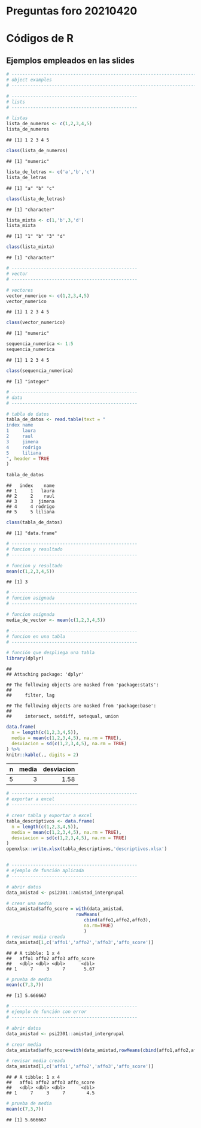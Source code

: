 Preguntas foro 20210420
================

# Códigos de R

## Ejemplos empleados en las slides

``` r
# -----------------------------------------------------------------------------
# object examples
# -----------------------------------------------------------------------------

# -----------------------------------------------
# lists
# -----------------------------------------------

# listas
lista_de_numeros <- c(1,2,3,4,5)
lista_de_numeros
```

    ## [1] 1 2 3 4 5

``` r
class(lista_de_numeros)
```

    ## [1] "numeric"

``` r
lista_de_letras <- c('a','b','c')
lista_de_letras
```

    ## [1] "a" "b" "c"

``` r
class(lista_de_letras)
```

    ## [1] "character"

``` r
lista_mixta <- c(1,'b',3,'d')
lista_mixta
```

    ## [1] "1" "b" "3" "d"

``` r
class(lista_mixta)
```

    ## [1] "character"

``` r
# -----------------------------------------------
# vector
# -----------------------------------------------

# vectores
vector_numerico <- c(1,2,3,4,5)
vector_numerico
```

    ## [1] 1 2 3 4 5

``` r
class(vector_numerico)
```

    ## [1] "numeric"

``` r
sequencia_numerica <- 1:5
sequencia_numerica
```

    ## [1] 1 2 3 4 5

``` r
class(sequencia_numerica)
```

    ## [1] "integer"

``` r
# -----------------------------------------------
# data
# -----------------------------------------------

# tabla de datos
tabla_de_datos <- read.table(text = "
index name
1     laura
2     raul
3     jimena
4     rodrigo
5     liliana
", header = TRUE
)

tabla_de_datos
```

    ##   index    name
    ## 1     1   laura
    ## 2     2    raul
    ## 3     3  jimena
    ## 4     4 rodrigo
    ## 5     5 liliana

``` r
class(tabla_de_datos)
```

    ## [1] "data.frame"

``` r
# -----------------------------------------------
# funcion y resultado
# -----------------------------------------------

# funcion y resultado
mean(c(1,2,3,4,5))
```

    ## [1] 3

``` r
# -----------------------------------------------
# funcion asignada
# -----------------------------------------------

# funcion asignada
media_de_vector <- mean(c(1,2,3,4,5))

# -----------------------------------------------
# funcion en una tabla
# -----------------------------------------------

# función que despliega una tabla
library(dplyr)
```

    ## 
    ## Attaching package: 'dplyr'

    ## The following objects are masked from 'package:stats':
    ## 
    ##     filter, lag

    ## The following objects are masked from 'package:base':
    ## 
    ##     intersect, setdiff, setequal, union

``` r
data.frame(
  n = length(c(1,2,3,4,5)),
  media = mean(c(1,2,3,4,5), na.rm = TRUE),
  desviacion = sd(c(1,2,3,4,5), na.rm = TRUE)
) %>%
knitr::kable(., digits = 2)
```

|   n | media | desviacion |
|----:|------:|-----------:|
|   5 |     3 |       1.58 |

``` r
# -----------------------------------------------
# exportar a excel
# -----------------------------------------------

# crear tabla y exportar a excel
tabla_descriptivos <- data.frame(
  n = length(c(1,2,3,4,5)),
  media = mean(c(1,2,3,4,5), na.rm = TRUE),
  desviacion = sd(c(1,2,3,4,5), na.rm = TRUE)
)
openxlsx::write.xlsx(tabla_descriptivos,'descriptivos.xlsx')


# -----------------------------------------------
# ejemplo de función aplicada
# -----------------------------------------------

# abrir datos
data_amistad <- psi2301::amistad_intergrupal

# crear una media
data_amistad$affo_score = with(data_amistad,
                          rowMeans(
                             cbind(affo1,affo2,affo3),
                             na.rm=TRUE)
                             )
# revisar media creada
data_amistad[1,c('affo1','affo2','affo3','affo_score')]
```

    ## # A tibble: 1 x 4
    ##   affo1 affo2 affo3 affo_score
    ##   <dbl> <dbl> <dbl>      <dbl>
    ## 1     7     3     7       5.67

``` r
# prueba de media
mean(c(7,3,7))
```

    ## [1] 5.666667

``` r
# -----------------------------------------------
# ejemplo de función con error
# -----------------------------------------------

# abrir datos
data_amistad <- psi2301::amistad_intergrupal

# crear media
data_amistad$affo_score=with(data_amistad,rowMeans(cbind(affo1,affo2,affo3,na.rm=TRUE)))

# revisar media creada
data_amistad[1,c('affo1','affo2','affo3','affo_score')]
```

    ## # A tibble: 1 x 4
    ##   affo1 affo2 affo3 affo_score
    ##   <dbl> <dbl> <dbl>      <dbl>
    ## 1     7     3     7        4.5

``` r
# prueba de media
mean(c(7,3,7))
```

    ## [1] 5.666667
